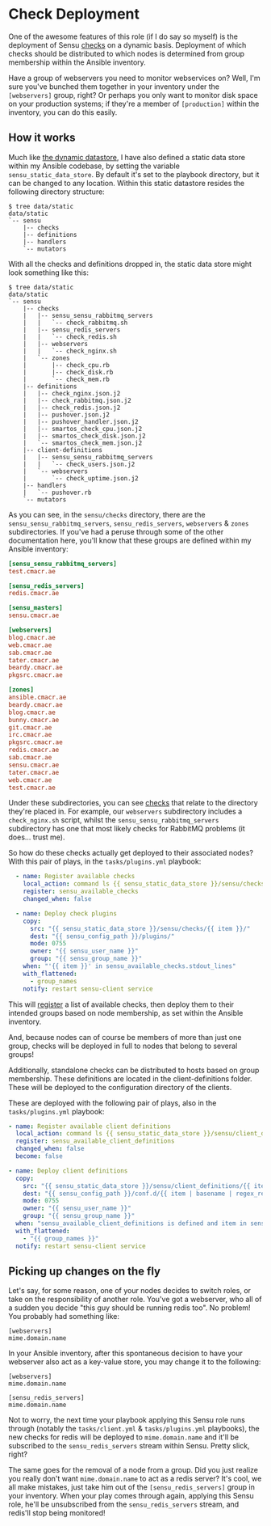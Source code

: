 # Check Deployment
One of the awesome features of this role (if I do say so myself) is the deployment of Sensu [checks](https://sensuapp.org/docs/latest/reference/checks) on a dynamic basis. Deployment of which checks should be distributed to which nodes is determined from group membership within the Ansible inventory.

Have a group of webservers you need to monitor webservices on? Well, I'm sure you've bunched them together in your inventory under the `[webservers]` group, right? Or perhaps you only want to monitor disk space on your production systems; if they're a member of `[production]` within the inventory, you can do this easily.

## How it works
Much like [the dynamic datastore](dynamic_data/), I have also defined a static data store within my Ansible codebase, by setting the variable `sensu_static_data_store`. By default it's set to the playbook directory, but it can be changed to any location.
Within this static datastore resides the following directory structure:
```
$ tree data/static
data/static
`-- sensu
    |-- checks
    |-- definitions
    |-- handlers
    `-- mutators
```
With all the checks and definitions dropped in, the static data store might look something like this:
```
$ tree data/static
data/static
`-- sensu
    |-- checks
    |   |-- sensu_sensu_rabbitmq_servers
    |   |   `-- check_rabbitmq.sh
    |   |-- sensu_redis_servers
    |   |   `-- check_redis.sh
    |   |-- webservers
    |   |   `-- check_nginx.sh
    |   `-- zones
    |       |-- check_cpu.rb
    |       |-- check_disk.rb
    |       `-- check_mem.rb
    |-- definitions
    |   |-- check_nginx.json.j2
    |   |-- check_rabbitmq.json.j2
    |   |-- check_redis.json.j2
    |   |-- pushover.json.j2
    |   |-- pushover_handler.json.j2
    |   |-- smartos_check_cpu.json.j2
    |   |-- smartos_check_disk.json.j2
    |   `-- smartos_check_mem.json.j2
    |-- client-definitions
    |   |-- sensu_sensu_rabbitmq_servers
    |   |   `-- check_users.json.j2
    |   `-- webservers
    |       `-- check_uptime.json.j2
    |-- handlers
    |   `-- pushover.rb
    `-- mutators
```
As you can see, in the `sensu/checks` directory, there are the `sensu_sensu_rabbitmq_servers`, `sensu_redis_servers`, `webservers` & `zones` subdirectories.
If you've had a peruse through some of the other documentation here, you'll know that these groups are defined within my Ansible inventory:
``` ini
[sensu_sensu_rabbitmq_servers]
test.cmacr.ae

[sensu_redis_servers]
redis.cmacr.ae

[sensu_masters]
sensu.cmacr.ae

[webservers]
blog.cmacr.ae
web.cmacr.ae
sab.cmacr.ae
tater.cmacr.ae
beardy.cmacr.ae
pkgsrc.cmacr.ae

[zones]
ansible.cmacr.ae
beardy.cmacr.ae
blog.cmacr.ae
bunny.cmacr.ae
git.cmacr.ae
irc.cmacr.ae
pkgsrc.cmacr.ae
redis.cmacr.ae
sab.cmacr.ae
sensu.cmacr.ae
tater.cmacr.ae
web.cmacr.ae
test.cmacr.ae
```
Under these subdirectories, you can see [checks](https://sensuapp.org/docs/latest/reference/checks) that relate to the directory they're placed in.
For example, our `webservers` subdirectory includes a `check_nginx.sh` script, whilst the `sensu_sensu_rabbitmq_servers` subdirectory has one that most likely checks for RabbitMQ problems (it does... trust me).  

So how do these checks actually get deployed to their associated nodes?
With this pair of plays, in the `tasks/plugins.yml` playbook:
``` yaml
  - name: Register available checks
    local_action: command ls {{ sensu_static_data_store }}/sensu/checks
    register: sensu_available_checks
    changed_when: false

  - name: Deploy check plugins
    copy:
      src: "{{ sensu_static_data_store }}/sensu/checks/{{ item }}/"
      dest: "{{ sensu_config_path }}/plugins/"
      mode: 0755
      owner: "{{ sensu_user_name }}"
      group: "{{ sensu_group_name }}"
    when: "'{{ item }}' in sensu_available_checks.stdout_lines"
    with_flattened:
      - group_names
    notify: restart sensu-client service
```
This will [register](http://docs.ansible.com/playbooks_conditionals.html#register-variables) a list of available checks, then deploy them to their intended groups based on node membership, as set within the Ansible inventory.

And, because nodes can of course be members of more than just one group, checks will be deployed in full to nodes that belong to several groups!

Additionally, standalone checks can be distributed to hosts based on group membership. These definitions are located in the client-definitions folder. These will be deployed to the configuration directory of the clients.

These are deployed with the following pair of plays, also in the `tasks/plugins.yml` playbook:
``` yaml
- name: Register available client definitions
  local_action: command ls {{ sensu_static_data_store }}/sensu/client_definitions
  register: sensu_available_client_definitions
  changed_when: false
  become: false

- name: Deploy client definitions
  copy:
    src: "{{ sensu_static_data_store }}/sensu/client_definitions/{{ item }}/"
    dest: "{{ sensu_config_path }}/conf.d/{{ item | basename | regex_replace('.j2', '')}}"
    mode: 0755
    owner: "{{ sensu_user_name }}"
    group: "{{ sensu_group_name }}"
  when: "sensu_available_client_definitions is defined and item in sensu_available_client_definitions.stdout_lines"
  with_flattened:
    - "{{ group_names }}"
  notify: restart sensu-client service
```

## Picking up changes on the fly
Let's say, for some reason, one of your nodes decides to switch roles, or take on the responsibility of another role.
You've got a webserver, who all of a sudden you decide "this guy should be running redis too". No problem!
You probably had something like:
```
[webservers]
mime.domain.name
```
In your Ansible inventory, after this spontaneous decision to have your webserver also act as a key-value store, you may change it to the following:
```
[webservers]
mime.domain.name

[sensu_redis_servers]
mime.domain.name
```
Not to worry, the next time your playbook applying this Sensu role runs through (notably the `tasks/client.yml` & `tasks/plugins.yml` playbooks), the new checks for redis will be deployed to `mime.domain.name` and it'll be subscribed to the `sensu_redis_servers` stream within Sensu. Pretty slick, right?

The same goes for the removal of a node from a group. Did you just realize you really don't want `mime.domain.name` to act as a redis server?
It's cool, we all make mistakes, just take him out of the `[sensu_redis_servers]` group in your inventory. When your play comes through again, applying this Sensu role, he'll be unsubscribed from the `sensu_redis_servers` stream, and redis'll stop being monitored!
